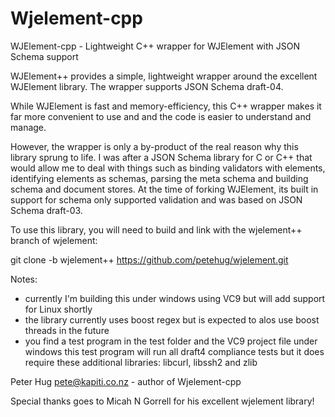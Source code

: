 Wjelement-cpp
=============

WJElement-cpp - Lightweight C++ wrapper for WJElement with JSON Schema support

WJElement++ provides a simple, lightweight wrapper around the excellent WJElement
library. The wrapper supports JSON Schema draft-04.

While WJElement is fast and memory-efficiency, this C++ wrapper makes it
far more convenient to use and and the code is easier to understand and 
manage.

However, the wrapper is only a by-product of the real reason why this
library sprung to life. I was after a JSON Schema library for C or C++
that would allow me to deal with things such as binding validators
with elements, identifying elements as schemas, parsing the meta schema
and building schema and document stores. At the time of forking WJElement, 
its built in support for schema only supported validation and was based on 
JSON Schema draft-03.

To use this library, you will need to build and link with the wjelement++
branch of wjelement:

 git clone -b wjelement++ https://github.com/petehug/wjelement.git
 
Notes: 

- currently I'm building this under windows using VC9 but will add support for Linux shortly
- the library currently uses boost regex but is expected to alos use boost threads in the future
- you find a test program in the test folder and the VC9 project file under windows
  this test program will run all draft4 compliance tests but it does require these additional
	libraries: libcurl, libssh2 and zlib

Peter Hug <pete@kapiti.co.nz>  - author of Wjelement-cpp

Special thanks goes to Micah N Gorrell for his excellent wjelement library!

